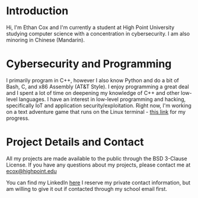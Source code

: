 # Introduction

Hi, I'm Ethan Cox and I'm currently a student at High Point University studying computer science with a concentration in cybersecurity. I am also minoring in Chinese (Mandarin).

# Cybersecurity and Programming
I primarily program in C++, however I also know Python and do a bit of Bash, C, and x86 Assembly (AT&T Style). I enjoy programming a great deal and I spent a lot of time on
deepening my knowledge of C++ and other low-level languages. I have an interest in low-level programming and hacking, specifically IoT and application security/exploitation.
Right now, I'm working on a text adventure game that runs on the Linux terminal - [this link](https://github.com/EthanC2/CPP-Text-Adventure-Game) for my progress.

# Project Details and Contact
All my projects are made available to the public through the BSD 3-Clause License. 
If you have any questions about my projects, please contact me at ecox@highpoint.edu

You can find my LinkedIn [here](https://www.linkedin.com/in/ethan-cox-3b78511b6/)
I reserve my private contact information, but am willing to give it out if contacted through my school email first. 
